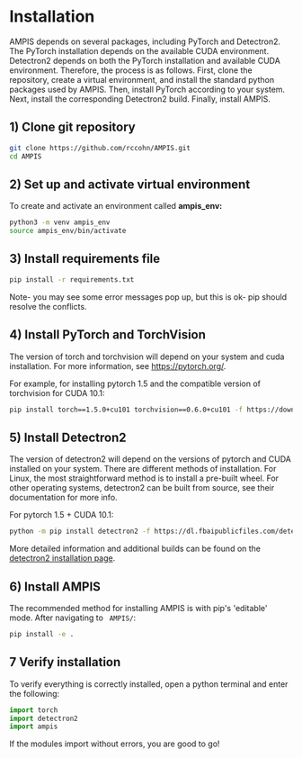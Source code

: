 # Installation
AMPIS depends on several packages, including PyTorch and Detectron2. The PyTorch installation depends on the available CUDA environment. Detectron2 depends on both the PyTorch installation and available CUDA environment. Therefore, the process is as follows. First, clone the repository, create a virtual environment, and install the standard python packages used by AMPIS. Then, install PyTorch according to your system. Next, install the corresponding Detectron2 build. Finally, install AMPIS. 

## 1) Clone git repository
```bash
git clone https://github.com/rccohn/AMPIS.git
cd AMPIS
```
## 2) Set up and activate virtual environment
To create and activate an environment called **ampis_env:**
```bash
python3 -m venv ampis_env
source ampis_env/bin/activate
```
## 3) Install requirements file
```bash
pip install -r requirements.txt
```
Note- you may see some error messages pop up, but this is ok- pip should resolve the conflicts.

## 4) Install PyTorch and TorchVision
The version of torch and torchvision will depend on your system and cuda installation. For more information, see https://pytorch.org/.

For example, for installing pytorch 1.5 and the compatible version of torchvision for CUDA 10.1:
```bash
pip install torch==1.5.0+cu101 torchvision==0.6.0+cu101 -f https://download.pytorch.org/whl/torch_stable.html
```
## 5) Install Detectron2
The version of detectron2 will depend on the versions of pytorch and CUDA installed on your system.
There are different methods of installation. For Linux, the most straightforward method is to install a pre-built wheel. For other operating systems, detectron2 can be built from source, see their documentation for more info.

For pytorch 1.5 + CUDA 10.1:

```bash
python -m pip install detectron2 -f https://dl.fbaipublicfiles.com/detectron2/wheels/cu101/torch1.5/index.html
```

More detailed information and additional builds can be found on the [detectron2 installation page](https://github.com/facebookresearch/detectron2/blob/master/INSTALL.md). 

## 6) Install AMPIS
The recommended method for installing AMPIS is with pip's 'editable' mode.
After navigating to ` AMPIS/`:

```bash
pip install -e .
```

## 7 Verify installation
To verify everything is correctly installed, open a python terminal and enter the following:

```python
import torch
import detectron2
import ampis
```

If the modules import without errors, you are good to go!